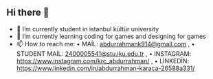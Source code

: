 ## Hi there 👋


- 🔭 I’m currently student in istanbul kültür university
- 🌱 I’m currently learning coding for games and designing for games
- 📫 How to reach me:
  • MAİL: abdurrahmank914@gmail.com ,
  • STUDENT MAİL: 2400005541@stu.iku.edu.tr ,
  • INSTAGRAM: https://www.instagram.com/krc_abdurrahman/ ,
  • LİNKEDİN: https://www.linkedin.com/in/abdurrahman-karaca-26588a331/
           



